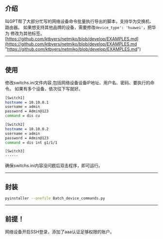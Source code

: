 ## 介绍 ##
叫GPT帮了大部分忙写的网络设备命令批量执行导出的脚本，支持华为交换机、路由器。
如果想支持其他品牌的设备，需要修改`device_type': 'huawei'`，把华为
修改为其他标签。
[https://github.com/ktbyers/netmiko/blob/develop/EXAMPLES.md](https://github.com/ktbyers/netmiko/blob/develop/EXAMPLES.md "https://github.com/ktbyers/netmiko/blob/develop/EXAMPLES.md")

----------

## 使用 ##
修改switchs.ini文件内容,包括网络设备设备IP地址、用户名、密码、要执行的命令。
如果有多个设备，依次往下写就好。
``` bash
[Switch1]
hostname = 10.10.0.1
username = admin
password = Admin@123
command = dis cu

[Switch2]
hostname = 10.10.0.2
username = admin
password = Admin@123
command = dis int g1/1/1

[Switch3]
······

```

确保switchs.ini内容没问题后双击程序，即可运行。

----------

## 封装 ##
``` bash
pyinstaller --onefile Batch_device_commands.py
```

----------

## 前提！ ##
网络设备开启SSH登录，添加了aaa认证足够权限的账户。
